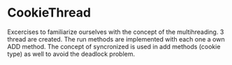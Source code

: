 # CookieThread


Excercises to familiarize ourselves with the concept of the multihreading.
3 thread are created.
The run methods are implemented with each one a own ADD method.
The concept of syncronized is used in add methods (cookie type) as well to avoid the deadlock problem.
